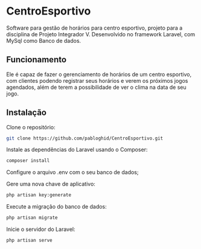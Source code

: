 ﻿# CentroEsportivo

Software para gestão de horários para centro esportivo, projeto para a disciplina de Projeto Integrador V. 
Desenvolvido no framework Laravel, com MySql como Banco de dados.

## Funcionamento
Ele é capaz de fazer o gerenciamento de horários de um centro esportivo, com clientes podendo registrar seus horários e verem os próximos jogos agendados, além de terem a possibilidade de ver o clima na data de seu jogo.

## Instalação

Clone o repositório:
```bash
git clone https://github.com/pabloghid/CentroEsportivo.git
```

Instale as dependências do Laravel usando o Composer:
```bash
composer install
```
Configure o arquivo .env com o seu banco de dados;

Gere uma nova chave de aplicativo:
```bash
php artisan key:generate
```

Execute a migração do banco de dados:
```bash
php artisan migrate
```

Inicie o servidor do Laravel:
```bash
php artisan serve
```
